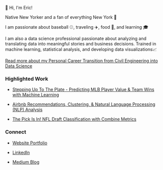 👋 Hi, I'm Eric!

Native New Yorker and a fan of everything New York :statue_of_liberty:

I am passionate about baseball :baseball:, traveling :airplane:, food :pizza:, and learning :mortar_board:

I am also a data science professional passionate about analyzing and translating data into meaningful stories and business decisions. Trained in machine learning, statistical analysis, and developing data visualizations:chart_with_upwards_trend: 

<a href="https://medium.com/@eric8395/my-path-to-data-science-82341a80a23b"> Read more about my Personal Career Transition from Civil Engineering into Data Science </a>

### Highlighted Work 
- <a href="https://github.com/eric8395/baseball-analytics"> Stepping Up To The Plate - Predicting MLB Player Value & Team Wins with Machine Learning </a>


- <a href= "https://github.com/eric8395/airbnb_recommendations"> Airbnb Recommendations, Clustering, & Natural Language Processing (NLP) Analysis </a>


- <a href= "https://github.com/eric8395/NFL-Combine-Draft-Classification"> The Pick Is In! NFL Draft Classification with Combine Metrics </a>

### Connect

- <a href="https://eric-au-portfolio.mypagecloud.com/"> Website Portfolio </a>

- <a href="https://www.linkedin.com/in/eric-au8395/"> LinkedIn</a>

- <a href="https://medium.com/@eric8395"> Medium Blog </a>




